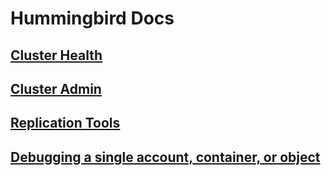Hummingbird Docs
================

## [Cluster Health](cluster-health.md)

## [Cluster Admin](cluster-admin.md)

## [Replication Tools](replication-tools.md)

## [Debugging a single account, container, or object](debug-single.md)
